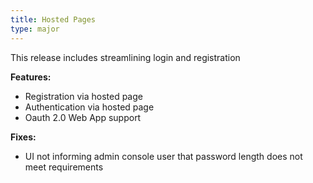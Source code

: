 ```yaml
---
title: Hosted Pages
type: major
---
```


This release includes streamlining login and registration 

**Features:**

* Registration via hosted page
* Authentication via hosted page
* Oauth 2.0 Web App support

**Fixes:**

* UI not informing admin console user that password length does not meet requirements

